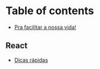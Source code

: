 # Table of contents

* [Pra facilitar a nossa vida!](README.md)

## React

* [Dicas rápidas](react/dicas-rapidas.md)

